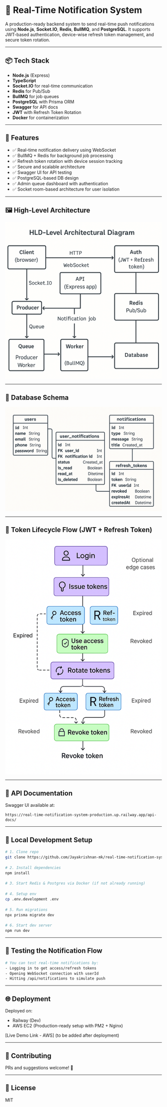 
# 🔔 Real-Time Notification System

A production-ready backend system to send real-time push notifications using **Node.js**, **Socket.IO**, **Redis**, **BullMQ**, and **PostgreSQL**. It supports JWT-based authentication, device-wise refresh token management, and secure token rotation.

---

## 📦 Tech Stack

- **Node.js** (Express)
- **TypeScript**
- **Socket.IO** for real-time communication
- **Redis** for Pub/Sub
- **BullMQ** for job queues
- **PostgreSQL** with Prisma ORM
- **Swagger** for API docs
- **JWT** with Refresh Token Rotation
- **Docker** for containerization

---

## 🧠 Features

- ✅ Real-time notification delivery using WebSocket
- ✅ BullMQ + Redis for background job processing
- ✅ Refresh token rotation with device session tracking
- ✅ Secure and scalable architecture
- ✅ Swagger UI for API testing
- ✅ PostgreSQL-based DB design
- ✅ Admin queue dashboard with authentication
- ✅ Socket room-based architecture for user isolation

---

## 🖼️ High-Level Architecture

![HLD Diagram](./src/assets/HLD-1.png)

---

## 🧱 Database Schema

![DB Diagram](./src/assets/db_diagram-realtime-chatApp.png)

---

## 🔐 Token Lifecycle Flow (JWT + Refresh Token)

![Token Flow](./src/assets/flowchart_diagram_illustrates_the_JSON_Web_Token.png.png)

---

## 🔌 API Documentation

Swagger UI available at:

```
https://real-time-notification-system-production.up.railway.app/api-docs/
```

---

## 🚀 Local Development Setup

```bash
# 1. Clone repo
git clone https://github.com/Jayakrishnan-mk/real-time-notification-system

# 2. Install dependencies
npm install

# 3. Start Redis & Postgres via Docker (if not already running)

# 4. Setup env
cp .env.development .env

# 5. Run migrations
npx prisma migrate dev

# 6. Start dev server
npm run dev
```

---

## 🧪 Testing the Notification Flow

```bash
# You can test real-time notifications by:
- Logging in to get access/refresh tokens
- Opening WebSocket connection with userId
- Hitting /api/notifications to simulate push
```

---

## 🌐 Deployment

Deployed on:
- Railway (Dev)
- AWS EC2 (Production-ready setup with PM2 + Nginx)

[Live Demo Link - AWS] (to be added after deployment)

---

## 🤝 Contributing

PRs and suggestions welcome! 🙌

---

## 📄 License

MIT
